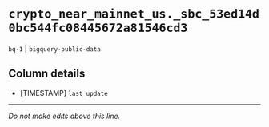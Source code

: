 # `crypto_near_mainnet_us._sbc_53ed14d0bc544fc08445672a81546cd3`
`bq-1` | `bigquery-public-data`

## Column details
* [TIMESTAMP] `last_update`

-------------------------------------------------------------------------------
*Do not make edits above this line.*
